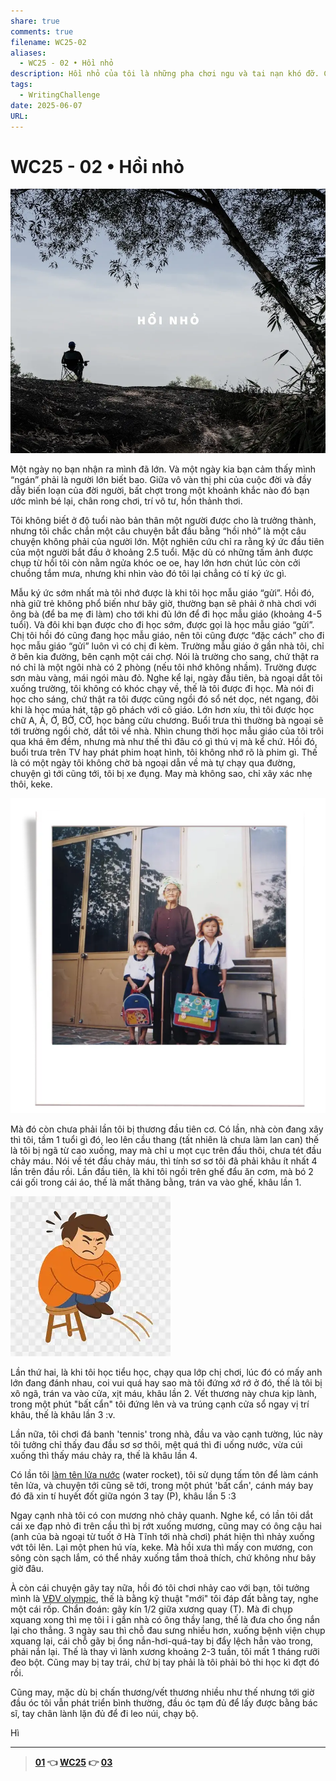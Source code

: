 ```yaml
---
share: true
comments: true
filename: WC25-02
aliases:
  - WC25 - 02 • Hồi nhỏ
description: Hồi nhỏ của tôi là những pha chơi ngu và tai nạn khó đỡ. Cùng ngược dòng thời gian để sống lại thời “trẻ trâu” đầy thương tích mà đáng nhớ.
tags:
  - WritingChallenge
date: 2025-06-07
URL: 
---
```

# WC25 - 02 • Hồi nhỏ  
  
![WC25 - 02-1749307483755.webp](../assets/img/WC25%20-%2002-1749307483755.webp)  
  
Một ngày nọ bạn nhận ra mình đã lớn. Và một ngày kia bạn cảm thấy mình “ngán” phải là người lớn biết bao. Giữa vô vàn thị phi của cuộc đời và đầy dẫy biến loạn của đời người, bất chợt trong một khoảnh khắc nào đó bạn ước mình bé lại, chân rong chơi, trí vô tư, hồn thảnh thơi.  
  
Tôi không biết ở độ tuổi nào bản thân một người được cho là trưởng thành, nhưng tôi chắc chắn một câu chuyện bắt đầu bằng “hồi nhỏ” là một câu chuyện không phải của người lớn. Một nghiên cứu chỉ ra rằng ký ức đầu tiên của một người bắt đầu ở khoảng 2.5 tuổi. Mặc dù có những tấm ảnh được chụp từ hồi tôi còn nằm ngửa khóc oe oe, hay lớn hơn chút lúc còn cởi chuồng tắm mưa, nhưng khi nhìn vào đó tôi lại chẳng có tí ký ức gì.  
  
Mẫu ký ức sớm nhất mà tôi nhớ được là khi tôi học mẫu giáo “gửi”. Hồi đó, nhà giữ trẻ không phổ biến như bây giờ, thường bạn sẽ phải ở nhà chơi với ông bà (để ba mẹ đi làm) cho tới khi đủ lớn để đi học mẫu giáo (khoảng 4-5 tuổi). Và đôi khi bạn được cho đi học sớm, được gọi là học mẫu giáo “gửi”. Chị tôi hồi đó cũng đang học mẫu giáo, nên tôi cũng được “đặc cách” cho đi học mẫu giáo “gửi” luôn vì có chị đi kèm. Trường mẫu giáo ở gần nhà tôi, chỉ ở bên kia đường, bên cạnh một cái chợ. Nói là trường cho sang, chứ thật ra nó chỉ là một ngôi nhà có 2 phòng (nếu tôi nhớ không nhầm). Trường được sơn màu vàng, mái ngói màu đỏ. Nghe kể lại, ngày đầu tiên, bà ngoại dắt tôi xuống trường, tôi không có khóc chạy về, thế là tôi được đi học. Mà nói đi học cho sáng, chứ thật ra tôi được cũng ngồi đó sổ nét dọc, nét ngang, đôi khi là học múa hát, tập gõ phách với cô giáo. Lớn hơn xíu, thì tôi được học chữ A, Á, Ớ, BỜ, CỜ, học bảng cửu chương. Buổi trưa thì thường bà ngoại sẽ tới trường ngồi chờ, dắt tôi về nhà. Nhìn chung thời học mẫu giáo của tôi trôi qua khá êm đềm, nhưng mà như thế thì đâu có gì thú vị mà kể chứ. Hồi đó, buổi trưa trên TV hay phát phim hoạt hình, tôi không nhớ rõ là phim gì. Thế là có một ngày tôi không chờ bà ngoại dẫn về mà tự chạy qua đường, chuyện gì tới cũng tới, tôi bị xe đụng. May mà không sao, chỉ xây xác nhẹ thôi, keke.  
  
![WC25 - 02-1749307565478.webp](../assets/img/WC25%20-%2002-1749307565478.webp)  
  
Mà đó còn chưa phải lần tôi bị thương đầu tiên cơ. Có lần, nhà còn đang xây thì tôi, tầm 1 tuổi gì đó, leo lên cầu thang (tất nhiên là chưa làm lan can) thế là tôi bị ngã từ cao xuống, may mà chỉ u mọt cục trên đầu thôi, chưa tét đầu chảy máu. Nói về tét đầu chảy máu, thì tính sơ sơ tôi đã phải khâu ít nhất 4 lần trên đầu rồi. Lần đầu tiên, là khi tôi ngồi trên ghế đẩu ăn cơm, mà bó 2 cái gối trong cái áo, thế là mất thăng bằng, trán va vào ghế, khâu lần 1.  
  
![WC25 - 02-1749307671641.webp](../assets/img/WC25%20-%2002-1749307671641.webp)  
  
Lần thứ hai, là khi tôi học tiểu học, chạy qua lớp chị chơi, lúc đó có mấy anh lớn đang đánh nhau, coi vui quá hay sao mà tôi đứng xớ rớ ở đó, thế là tôi bị xô ngã, trán va vào cửa, xịt máu, khâu lần 2. Vết thương này chưa kịp lành, trong một phút "bất cẩn" tôi đứng lên và va trúng cạnh cửa sổ ngay vị trí khâu, thế là khâu lần 3 :v.   
  
Lần nữa, tôi chơi đá banh 'tennis' trong nhà, đầu va vào cạnh tường, lúc này tôi tưởng chỉ thấy đau đầu sơ sơ thôi, mệt quá thì đi uống nước, vừa cúi xuống thì thấy máu chảy ra, thế là khâu lần 4.  
  
Có lần tôi [làm tên lửa nước](https://www.youtube.com/watch?v=xZlqv7oh8ns) (water rocket), tôi sử dụng tấm tôn để làm cánh tên lửa, và chuyện tới cũng sẽ tới, trong một phút 'bất cẩn', cánh máy bay đó đã xin tí huyết đốt giữa ngón 3 tay (P), khâu lần 5 :3  
  
Ngay cạnh nhà tôi có con mương nhỏ chảy quanh. Nghe kể, có lần tôi dắt cái xe đạp nhỏ đi trên cầu thì bị rớt xuống mương, cũng may có ông cậu hai (anh của bà ngoại từ tuốt ở Hà Tĩnh tới nhà chơi) phát hiện thì nhảy xuống vớt tôi lên. Lại một phen hú vía, keke. Mà hồi xưa thì mấy con mương, con sông còn sạch lắm, có thể nhảy xuống tắm thoả thích, chứ không như bây giờ đâu.  
  
À còn cái chuyện gãy tay nữa, hồi đó tôi chơi nhảy cao với bạn, tôi tưởng mình là [VĐV olympic](https://www.youtube.com/watch?v=p_7T76GcJOQ), thế là bằng kỹ thuật "mới" tôi đáp đất bằng tay, nghe một cái rốp. Chẩn đoán: gãy kín 1/2 giữa xương quay (T). Mà đi chụp xquang xong thì mẹ tôi ỉ i gần nhà có ông thầy lang, thế là đưa cho ổng nắn lại cho thẳng. 3 ngày sau thì chỗ đau sưng nhiều hơn, xuống bệnh viện chụp xquang lại, cái chỗ gãy bị ổng nắn-hơi-quá-tay bị đẩy lệch hẳn vào trong, phải nắn lại. Thế là thay vì lành xương khoảng 2-3 tuần, tôi mất 1 tháng rưỡi đeo bột. Cũng may bị tay trái, chứ bị tay phải là tôi phải bỏ thi học kì đợt đó rồi.  
  
Cũng may, mặc dù bị chấn thương/vết thương nhiều như thế nhưng tới giờ đầu óc tôi vẫn phát triển bình thường, đầu óc tạm đủ để lấy được bằng bác sĩ, tay chân lành lặn đủ để đi leo núi, chạy bộ.  
  
Hì  
  
---  
> **[01](./WC25-01.md) 👈 [WC25](./WC25.md) 👉 [03](./WC25-03.md)**